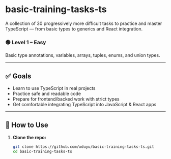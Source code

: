 ﻿# basic-training-tasks-ts

A collection of 30 progressively more difficult tasks to practice and master TypeScript — from basic types to generics and React integration.

### 🟢 Level 1 – Easy
Basic type annotations, variables, arrays, tuples, enums, and union types.

---

## ✅ Goals
- Learn to use TypeScript in real projects
- Practice safe and readable code
- Prepare for frontend/backed work with strict types
- Get comfortable integrating TypeScript into JavaScript & React apps

---

## 🚀 How to Use

1. **Clone the repo:**
   ```bash
   git clone https://github.com/xduyu/basic-training-tasks-ts.git
   cd basic-training-tasks-ts













